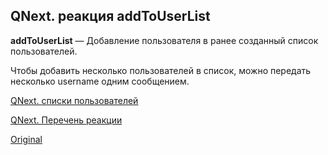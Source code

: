 ## QNext. реакция addToUserList

**addToUserList** — Добавление пользователя в ранее созданный список пользователей.

Чтобы добавить несколько пользователей в список, можно передать несколько username одним сообщением.



[QNext. списки пользователей](/docs-test/ph/admin/userlist-about)

[QNext. Перечень реакции](/docs-test/ph/reactions)
  
[Original](https://telegra.ph/QNext-admin-reaction-addToUserList-05-08)